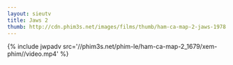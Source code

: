 ```yaml
---
layout: sieutv
title: Jaws 2
thumb: http://cdn.phim3s.net/images/films/thumb/ham-ca-map-2-jaws-1978.jpg
---
```

{% include jwpadv src='//phim3s.net/phim-le/ham-ca-map-2_1679/xem-phim//video.mp4' %}
